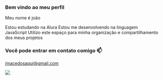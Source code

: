 ### Bem vindo ao meu perfil

Meu nome é joão

 Estou estudando na Alura
 Estou me desenvolvendo na linguagem JavaScript
 Utilizo este espaço para minha organização e compartilhamento dos meus projetos

 ### Você pode entrar em contato comigo 📫

 jmacedosaqui@gmail.com

 ![](https://media1.tenor.com/m/xlTfAWL43eYAAAAC/kendrick-lamar-grin.gif)
